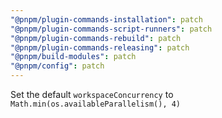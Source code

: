 ```yaml
---
"@pnpm/plugin-commands-installation": patch
"@pnpm/plugin-commands-script-runners": patch
"@pnpm/plugin-commands-rebuild": patch
"@pnpm/plugin-commands-releasing": patch
"@pnpm/build-modules": patch
"@pnpm/config": patch
---
```


Set the default `workspaceConcurrency` to `Math.min(os.availableParallelism(), 4)`
